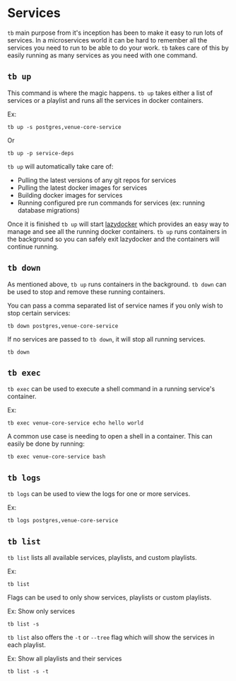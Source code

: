 # Services

`tb` main purpose from it's inception has been to make it easy to run lots of services. In a microservices world it can be hard to remember all the services you need to run to be able to do your work. `tb` takes care of this by easily running as many services as you need with one command.

## `tb up`

This command is where the magic happens. `tb up` takes either a list of services or a playlist and runs all the services in docker containers.

Ex:
```
tb up -s postgres,venue-core-service
```

Or
```
tb up -p service-deps
```

`tb up` will automatically take care of:
* Pulling the latest versions of any git repos for services
* Pulling the latest docker images for services
* Building docker images for services
* Running configured pre run commands for services (ex: running database migrations)

Once it is finished `tb up` will start [lazydocker](https://github.com/jesseduffield/lazydocker) which provides an easy way to manage and see all the running docker containers.
`tb up` runs containers in the background so you can safely exit lazydocker and the containers will continue running.

## `tb down`

As mentioned above, `tb up` runs containers in the background. `tb down` can be used to stop and remove these running containers.

You can pass a comma separated list of service names if you only wish to stop certain services:
```
tb down postgres,venue-core-service
```

If no services are passed to `tb down`, it will stop all running services.
```
tb down
```

## `tb exec`

`tb exec` can be used to execute a shell command in a running service's container.

Ex:
```
tb exec venue-core-service echo hello world
```

A common use case is needing to open a shell in a container. This can easily be done by running:
```
tb exec venue-core-service bash
```

## `tb logs`

`tb logs` can be used to view the logs for one or more services.

Ex:
```
tb logs postgres,venue-core-service
```

## `tb list`

`tb list` lists all available services, playlists, and custom playlists.

Ex:
```
tb list
```

Flags can be used to only show services, playlists or custom playlists.

Ex: Show only services
```
tb list -s
```

`tb list` also offers the `-t` or `--tree` flag which will show the services in each playlist.

Ex: Show all playlists and their services
```
tb list -s -t
```
